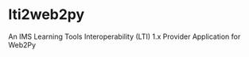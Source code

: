lti2web2py
==========

An IMS Learning Tools Interoperability (LTI) 1.x Provider Application for Web2Py
